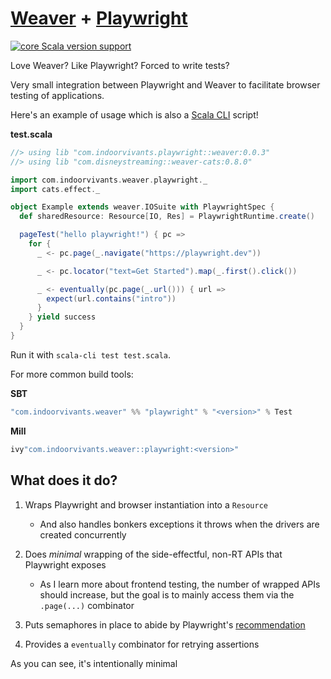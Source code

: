 # [Weaver](https://disneystreaming.github.io/weaver-test/) + [Playwright](https://playwright.dev/java/docs/intro)
[![core Scala version support](https://index.scala-lang.org/indoorvivants/weaver-playwright/core/latest-by-scala-version.svg?platform=jvm)](https://index.scala-lang.org/indoorvivants/weaver-playwright/core)

Love Weaver? Like Playwright? Forced to write tests?

Very small integration between Playwright and Weaver to facilitate browser testing of applications.

Here's an example of usage which is also a [Scala CLI](https://scala-cli.virtuslab.org/) script!

**test.scala**
```scala mdoc
//> using lib "com.indoorvivants.playwright::weaver:0.0.3"
//> using lib "com.disneystreaming::weaver-cats:0.8.0"

import com.indoorvivants.weaver.playwright._
import cats.effect._

object Example extends weaver.IOSuite with PlaywrightSpec {
  def sharedResource: Resource[IO, Res] = PlaywrightRuntime.create()

  pageTest("hello playwright!") { pc =>
    for {
      _ <- pc.page(_.navigate("https://playwright.dev"))

      _ <- pc.locator("text=Get Started").map(_.first().click())

      _ <- eventually(pc.page(_.url())) { url =>
        expect(url.contains("intro"))
      }
    } yield success
  }
}
```

Run it with `scala-cli test test.scala`.

For more common build tools:

**SBT**
```scala
"com.indoorvivants.weaver" %% "playwright" % "<version>" % Test
```

**Mill**
```scala
ivy"com.indoorvivants.weaver::playwright:<version>"
```


## What does it do?

1. Wraps Playwright and browser instantiation into a `Resource`

   - And also handles bonkers exceptions it throws when the drivers are created concurrently

2. Does _minimal_ wrapping of the side-effectful, non-RT APIs that Playwright exposes 

   - As I learn more about frontend testing, the number of wrapped APIs should increase,
       but the goal is to mainly access them via the `.page(...)` combinator

3. Puts semaphores in place to abide by Playwright's [recommendation](https://playwright.dev/java/docs/test-runners#running-tests-in-parallel)

4. Provides a `eventually` combinator for retrying assertions

As you can see, it's intentionally minimal
